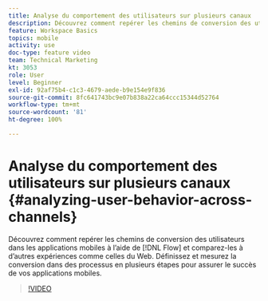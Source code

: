 ```yaml
---
title: Analyse du comportement des utilisateurs sur plusieurs canaux
description: Découvrez comment repérer les chemins de conversion des utilisateurs dans les applications mobiles à l’aide de Flow, et comparez-les à d’autres expériences comme celles du Web. Définissez et mesurez la conversion dans des processus en plusieurs étapes pour assurer le succès de vos applications mobiles.
feature: Workspace Basics
topics: mobile
activity: use
doc-type: feature video
team: Technical Marketing
kt: 3053
role: User
level: Beginner
exl-id: 92af75b4-c1c3-4679-aede-b9e154e9f836
source-git-commit: 8fc641743bc9e07b838a22ca64ccc15344d52764
workflow-type: tm+mt
source-wordcount: '81'
ht-degree: 100%

---
```


# Analyse du comportement des utilisateurs sur plusieurs canaux {#analyzing-user-behavior-across-channels}

Découvrez comment repérer les chemins de conversion des utilisateurs dans les applications mobiles à l’aide de [!DNL Flow] et comparez-les à d’autres expériences comme celles du Web. Définissez et mesurez la conversion dans des processus en plusieurs étapes pour assurer le succès de vos applications mobiles.

>[!VIDEO](https://video.tv.adobe.com/v/32088/?quality=12&learn=on&captions=fre_fr)
